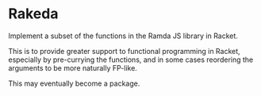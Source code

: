 # Rakeda

Implement a subset of the functions in the Ramda JS library in Racket. 

This is to provide greater support to functional programming in Racket, especially by
pre-currying the functions, and in some cases reordering the arguments to be
more naturally FP-like.

This may eventually become a package.

